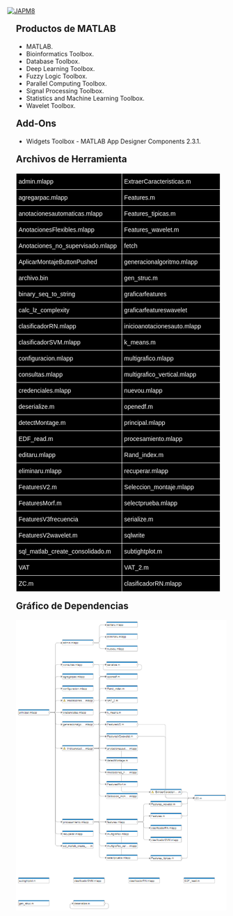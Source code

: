 <!-- Código generado automáticamente con ayuda de Dependency Analyzer de MATLAB -->

<a href="https://github.com/JAPM8" target="_blank">
  <img src="https://img.shields.io/badge/JAPM8-a?style=social&logo=github" alt="JAPM8"/>
</a>

<h2 style="margin-left:20px;margin-right:20px;margin-top:20px;margin-bottom:20px;"><span>Productos de MATLAB</span></h2><ul style="margin-left:20px;margin-right:20px;margin-top:20px;margin-bottom:20px;">

<li><span>MATLAB.</span><li><span>Bioinformatics Toolbox.</span></li><li><span>Database Toolbox.</span></li><li><span>Deep Learning Toolbox.</span></li><li><span>Fuzzy Logic Toolbox.</span></li></li><li><span>Parallel Computing Toolbox.</span></li><li><span>Signal Processing Toolbox.</span></li><li><span>Statistics and Machine Learning Toolbox.</span></li><li><span>Wavelet Toolbox.</span></li></ul>

<h2 style="margin-left:20px;margin-right:20px;margin-top:20px;margin-bottom:20px;"><span>Add-Ons</span></h2>
<ul style="margin-left:20px;margin-right:20px;margin-top:20px;margin-bottom:20px;"><li><span>Widgets Toolbox - MATLAB App Designer Components 2.3.1.</span></li></ul>

<h2 style="margin-left:20px;margin-right:20px;margin-top:20px;margin-bottom:20px;"><span>Archivos de Herramienta</span></h2>

<div style="margin-left: 20px;">
<table style="border-collapse:collapse;border-spacing:0;table-layout: fixed; width: 470px" class="tg"><colgroup><col style="width: 243px"><col style="width: 227px"></colgroup>
<thead><tr><th style="background-color:#000000;border-color:#ffffff;border-style:solid;border-width:1px;color:#ffffff;font-family:Arial, sans-serif;font-size:14px;font-weight:normal;overflow:hidden;padding:10px 5px;text-align:left;vertical-align:middle;word-break:normal">admin.mlapp</th><th style="background-color:#000000;border-color:#ffffff;border-style:solid;border-width:1px;color:#ffffff;font-family:Arial, sans-serif;font-size:14px;font-weight:normal;overflow:hidden;padding:10px 5px;text-align:left;vertical-align:middle;word-break:normal">ExtraerCaracteristicas.m</th></tr></thead>
<tbody><tr><td style="background-color:#000000;border-color:#ffffff;border-style:solid;border-width:1px;color:#ffffff;font-family:Arial, sans-serif;font-size:14px;overflow:hidden;padding:10px 5px;text-align:left;vertical-align:middle;word-break:normal">agregarpac.mlapp</td><td style="background-color:#000000;border-color:#ffffff;border-style:solid;border-width:1px;color:#ffffff;font-family:Arial, sans-serif;font-size:14px;overflow:hidden;padding:10px 5px;text-align:left;vertical-align:middle;word-break:normal">Features.m</td></tr>
<tr><td style="background-color:#000000;border-color:#ffffff;border-style:solid;border-width:1px;color:#ffffff;font-family:Arial, sans-serif;font-size:14px;overflow:hidden;padding:10px 5px;text-align:left;vertical-align:middle;word-break:normal">anotacionesautomaticas.mlapp</td><td style="background-color:#000000;border-color:#ffffff;border-style:solid;border-width:1px;color:#ffffff;font-family:Arial, sans-serif;font-size:14px;overflow:hidden;padding:10px 5px;text-align:left;vertical-align:middle;word-break:normal">Features_tipicas.m</td></tr>
<tr><td style="background-color:#000000;border-color:#ffffff;border-style:solid;border-width:1px;color:#ffffff;font-family:Arial, sans-serif;font-size:14px;overflow:hidden;padding:10px 5px;text-align:left;vertical-align:middle;word-break:normal">AnotacionesFlexibles.mlapp</td><td style="background-color:#000000;border-color:#ffffff;border-style:solid;border-width:1px;color:#ffffff;font-family:Arial, sans-serif;font-size:14px;overflow:hidden;padding:10px 5px;text-align:left;vertical-align:middle;word-break:normal">Features_wavelet.m</td></tr>
<tr><td style="background-color:#000000;border-color:#ffffff;border-style:solid;border-width:1px;color:#ffffff;font-family:Arial, sans-serif;font-size:14px;overflow:hidden;padding:10px 5px;text-align:left;vertical-align:middle;word-break:normal">Anotaciones_no_supervisado.mlapp</td><td style="background-color:#000000;border-color:#ffffff;border-style:solid;border-width:1px;color:#ffffff;font-family:Arial, sans-serif;font-size:14px;overflow:hidden;padding:10px 5px;text-align:left;vertical-align:middle;word-break:normal">fetch</td></tr>
<tr><td style="background-color:#000000;border-color:#ffffff;border-style:solid;border-width:1px;color:#ffffff;font-family:Arial, sans-serif;font-size:14px;overflow:hidden;padding:10px 5px;text-align:left;vertical-align:middle;word-break:normal">AplicarMontajeButtonPushed</td><td style="background-color:#000000;border-color:#ffffff;border-style:solid;border-width:1px;color:#ffffff;font-family:Arial, sans-serif;font-size:14px;overflow:hidden;padding:10px 5px;text-align:left;vertical-align:middle;word-break:normal">generacionalgoritmo.mlapp</td></tr>
<tr><td style="background-color:#000000;border-color:#ffffff;border-style:solid;border-width:1px;color:#ffffff;font-family:Arial, sans-serif;font-size:14px;overflow:hidden;padding:10px 5px;text-align:left;vertical-align:middle;word-break:normal">archivo.bin</td><td style="background-color:#000000;border-color:#ffffff;border-style:solid;border-width:1px;color:#ffffff;font-family:Arial, sans-serif;font-size:14px;overflow:hidden;padding:10px 5px;text-align:left;vertical-align:middle;word-break:normal">gen_struc.m</td></tr>
<tr><td style="background-color:#000000;border-color:#ffffff;border-style:solid;border-width:1px;color:#ffffff;font-family:Arial, sans-serif;font-size:14px;overflow:hidden;padding:10px 5px;text-align:left;vertical-align:middle;word-break:normal">binary_seq_to_string</td><td style="background-color:#000000;border-color:#ffffff;border-style:solid;border-width:1px;color:#ffffff;font-family:Arial, sans-serif;font-size:14px;overflow:hidden;padding:10px 5px;text-align:left;vertical-align:middle;word-break:normal">graficarfeatures</td></tr>
<tr><td style="background-color:#000000;border-color:#ffffff;border-style:solid;border-width:1px;color:#ffffff;font-family:Arial, sans-serif;font-size:14px;overflow:hidden;padding:10px 5px;text-align:left;vertical-align:middle;word-break:normal">calc_lz_complexity</td><td style="background-color:#000000;border-color:#ffffff;border-style:solid;border-width:1px;color:#ffffff;font-family:Arial, sans-serif;font-size:14px;overflow:hidden;padding:10px 5px;text-align:left;vertical-align:middle;word-break:normal">graficarfeatureswavelet</td></tr>
<tr><td style="background-color:#000000;border-color:#ffffff;border-style:solid;border-width:1px;color:#ffffff;font-family:Arial, sans-serif;font-size:14px;overflow:hidden;padding:10px 5px;text-align:left;vertical-align:middle;word-break:normal">clasificadorRN.mlapp</td><td style="background-color:#000000;border-color:#ffffff;border-style:solid;border-width:1px;color:#ffffff;font-family:Arial, sans-serif;font-size:14px;overflow:hidden;padding:10px 5px;text-align:left;vertical-align:middle;word-break:normal">inicioanotacionesauto.mlapp</td></tr>
<tr><td style="background-color:#000000;border-color:#ffffff;border-style:solid;border-width:1px;color:#ffffff;font-family:Arial, sans-serif;font-size:14px;overflow:hidden;padding:10px 5px;text-align:left;vertical-align:middle;word-break:normal">clasificadorSVM.mlapp</td><td style="background-color:#000000;border-color:#ffffff;border-style:solid;border-width:1px;color:#ffffff;font-family:Arial, sans-serif;font-size:14px;overflow:hidden;padding:10px 5px;text-align:left;vertical-align:middle;word-break:normal">k_means.m</td></tr>
<tr><td style="background-color:#000000;border-color:#ffffff;border-style:solid;border-width:1px;color:#ffffff;font-family:Arial, sans-serif;font-size:14px;overflow:hidden;padding:10px 5px;text-align:left;vertical-align:middle;word-break:normal">configuracion.mlapp</td><td style="background-color:#000000;border-color:#ffffff;border-style:solid;border-width:1px;color:#ffffff;font-family:Arial, sans-serif;font-size:14px;overflow:hidden;padding:10px 5px;text-align:left;vertical-align:middle;word-break:normal">multigrafico.mlapp</td></tr>
<tr><td style="background-color:#000000;border-color:#ffffff;border-style:solid;border-width:1px;color:#ffffff;font-family:Arial, sans-serif;font-size:14px;overflow:hidden;padding:10px 5px;text-align:left;vertical-align:middle;word-break:normal">consultas.mlapp</td><td style="background-color:#000000;border-color:#ffffff;border-style:solid;border-width:1px;color:#ffffff;font-family:Arial, sans-serif;font-size:14px;overflow:hidden;padding:10px 5px;text-align:left;vertical-align:middle;word-break:normal">multigrafico_vertical.mlapp</td></tr>
<tr><td style="background-color:#000000;border-color:#ffffff;border-style:solid;border-width:1px;color:#ffffff;font-family:Arial, sans-serif;font-size:14px;overflow:hidden;padding:10px 5px;text-align:left;vertical-align:middle;word-break:normal">credenciales.mlapp</td><td style="background-color:#000000;border-color:#ffffff;border-style:solid;border-width:1px;color:#ffffff;font-family:Arial, sans-serif;font-size:14px;overflow:hidden;padding:10px 5px;text-align:left;vertical-align:middle;word-break:normal">nuevou.mlapp</td></tr>
<tr><td style="background-color:#000000;border-color:#ffffff;border-style:solid;border-width:1px;color:#ffffff;font-family:Arial, sans-serif;font-size:14px;overflow:hidden;padding:10px 5px;text-align:left;vertical-align:middle;word-break:normal">deserialize.m</td><td style="background-color:#000000;border-color:#ffffff;border-style:solid;border-width:1px;color:#ffffff;font-family:Arial, sans-serif;font-size:14px;overflow:hidden;padding:10px 5px;text-align:left;vertical-align:middle;word-break:normal">openedf.m</td></tr>
<tr><td style="background-color:#000000;border-color:#ffffff;border-style:solid;border-width:1px;color:#ffffff;font-family:Arial, sans-serif;font-size:14px;overflow:hidden;padding:10px 5px;text-align:left;vertical-align:middle;word-break:normal">detectMontage.m</td><td style="background-color:#000000;border-color:#ffffff;border-style:solid;border-width:1px;color:#ffffff;font-family:Arial, sans-serif;font-size:14px;overflow:hidden;padding:10px 5px;text-align:left;vertical-align:middle;word-break:normal">principal.mlapp</td></tr>
<tr><td style="background-color:#000000;border-color:#ffffff;border-style:solid;border-width:1px;color:#ffffff;font-family:Arial, sans-serif;font-size:14px;overflow:hidden;padding:10px 5px;text-align:left;vertical-align:middle;word-break:normal">EDF_read.m</td><td style="background-color:#000000;border-color:#ffffff;border-style:solid;border-width:1px;color:#ffffff;font-family:Arial, sans-serif;font-size:14px;overflow:hidden;padding:10px 5px;text-align:left;vertical-align:middle;word-break:normal">procesamiento.mlapp</td></tr>
<tr><td style="background-color:#000000;border-color:#ffffff;border-style:solid;border-width:1px;color:#ffffff;font-family:Arial, sans-serif;font-size:14px;overflow:hidden;padding:10px 5px;text-align:left;vertical-align:middle;word-break:normal">editaru.mlapp</td><td style="background-color:#000000;border-color:#ffffff;border-style:solid;border-width:1px;color:#ffffff;font-family:Arial, sans-serif;font-size:14px;overflow:hidden;padding:10px 5px;text-align:left;vertical-align:middle;word-break:normal">Rand_index.m</td></tr>
<tr><td style="background-color:#000000;border-color:#ffffff;border-style:solid;border-width:1px;color:#ffffff;font-family:Arial, sans-serif;font-size:14px;overflow:hidden;padding:10px 5px;text-align:left;vertical-align:middle;word-break:normal">eliminaru.mlapp</td><td style="background-color:#000000;border-color:#ffffff;border-style:solid;border-width:1px;color:#ffffff;font-family:Arial, sans-serif;font-size:14px;overflow:hidden;padding:10px 5px;text-align:left;vertical-align:middle;word-break:normal">recuperar.mlapp</td></tr>
<tr><td style="background-color:#000000;border-color:#ffffff;border-style:solid;border-width:1px;color:#ffffff;font-family:Arial, sans-serif;font-size:14px;overflow:hidden;padding:10px 5px;text-align:left;vertical-align:middle;word-break:normal">FeaturesV2.m</td><td style="background-color:#000000;border-color:#ffffff;border-style:solid;border-width:1px;color:#ffffff;font-family:Arial, sans-serif;font-size:14px;overflow:hidden;padding:10px 5px;text-align:left;vertical-align:middle;word-break:normal">Seleccion_montaje.mlapp</td></tr>
<tr><td style="background-color:#000000;border-color:#ffffff;border-style:solid;border-width:1px;color:#ffffff;font-family:Arial, sans-serif;font-size:14px;overflow:hidden;padding:10px 5px;text-align:left;vertical-align:middle;word-break:normal">FeaturesMorf.m</td><td style="background-color:#000000;border-color:#ffffff;border-style:solid;border-width:1px;color:#ffffff;font-family:Arial, sans-serif;font-size:14px;overflow:hidden;padding:10px 5px;text-align:left;vertical-align:middle;word-break:normal">selectprueba.mlapp</td></tr>
<tr><td style="background-color:#000000;border-color:#ffffff;border-style:solid;border-width:1px;color:#ffffff;font-family:Arial, sans-serif;font-size:14px;overflow:hidden;padding:10px 5px;text-align:left;vertical-align:middle;word-break:normal">FeaturesV3frecuencia</td><td style="background-color:#000000;border-color:#ffffff;border-style:solid;border-width:1px;color:#ffffff;font-family:Arial, sans-serif;font-size:14px;overflow:hidden;padding:10px 5px;text-align:left;vertical-align:middle;word-break:normal">serialize.m</td></tr>
<tr><td style="background-color:#000000;border-color:#ffffff;border-style:solid;border-width:1px;color:#ffffff;font-family:Arial, sans-serif;font-size:14px;overflow:hidden;padding:10px 5px;text-align:left;vertical-align:middle;word-break:normal">FeaturesV2wavelet.m</td><td style="background-color:#000000;border-color:#ffffff;border-style:solid;border-width:1px;color:#ffffff;font-family:Arial, sans-serif;font-size:14px;overflow:hidden;padding:10px 5px;text-align:left;vertical-align:middle;word-break:normal">sqlwrite</td></tr>
<tr><td style="background-color:#000000;border-color:#ffffff;border-style:solid;border-width:1px;color:#ffffff;font-family:Arial, sans-serif;font-size:14px;overflow:hidden;padding:10px 5px;text-align:left;vertical-align:middle;word-break:normal">sql_matlab_create_consolidado.m</td><td style="background-color:#000000;border-color:#ffffff;border-style:solid;border-width:1px;color:#ffffff;font-family:Arial, sans-serif;font-size:14px;overflow:hidden;padding:10px 5px;text-align:left;vertical-align:middle;word-break:normal">subtightplot.m</td></tr>
<tr><td style="background-color:#000000;border-color:#ffffff;border-style:solid;border-width:1px;color:#ffffff;font-family:Arial, sans-serif;font-size:14px;overflow:hidden;padding:10px 5px;text-align:left;vertical-align:middle;word-break:normal">VAT</td><td style="background-color:#000000;border-color:#ffffff;border-style:solid;border-width:1px;color:#ffffff;font-family:Arial, sans-serif;font-size:14px;overflow:hidden;padding:10px 5px;text-align:left;vertical-align:middle;word-break:normal">VAT_2.m</td></tr>
<tr><td style="background-color:#000000;border-color:#ffffff;border-style:solid;border-width:1px;color:#ffffff;font-family:Arial, sans-serif;font-size:14px;overflow:hidden;padding:10px 5px;text-align:left;vertical-align:middle;word-break:normal">ZC.m</td><td style="background-color:#000000;border-color:#ffffff;border-style:solid;border-width:1px;color:#ffffff;font-family:Arial, sans-serif;font-size:14px;overflow:hidden;padding:10px 5px;text-align:left;vertical-align:middle;word-break:normal">clasificadorRN.mlapp</td></tr></tbody></table></div>

<h2 style="margin-left:20px;margin-right:20px;margin-top:20px;margin-bottom:20px;"><span>Gráfico de Dependencias</span></h2>
<div style="margin-left: 20px;">
<img src="Dependency_Graph9-11-24.png" alt="Dependency Graph" width="700">
</div>

